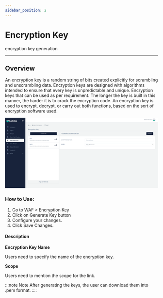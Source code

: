```yaml
---
sidebar_position: 2
---
```


# Encryption Key

encryption key generation

---

## Overview

An encryption key is a random string of bits created explicitly for scrambling and unscrambling data. Encryption keys are designed with algorithms intended to ensure that every key is unpredictable and unique. Encryption keys that can be used as per requirement. The longer the key is built in this manner, the harder it is to crack the encryption code. An encryption key is used to encrypt, decrypt, or carry out both functions, based on the sort of encryption software used.

![encryption key](/img/platform/v6/docs/encryption1.png)

### How to Use:

1. Go to WAF > Encryption Key
2. Click on Generate Key button
3. Configure your changes.
4. Click Save Changes.

#### Description

**Encryption Key Name**

Users need to specify the name of the encryption key.

**Scope**

Users need to mention the scope for the link.

:::note Note
After generating the keys, the user can download them into .pem format.
::::